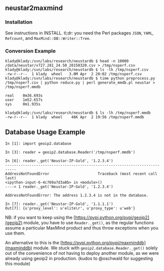 ## neustar2maxmind

### Installation
See instructions in INSTALL. tl;dr: you need the Perl packages `JSON`, `YAML`,
`Refcount`, and `MaxMind::DB::Writer::Tree`.


### Conversion Example
```
klady@klady:/svn/labs/research/neustardb $ head -n 10000 /data/neustar/v727.281_24.50_20150320.csv > /tmp/nsperf.csv
klady@klady:/svn/labs/research/neustardb $ ls -lh /tmp/nsperf.csv
-rw-r--r--  1 klady  wheel   3.0M Apr  2 20:02 /tmp/nsperf.csv
klady@klady:/svn/labs/research/neustardb $ time python preprocess.py /tmp/nsperf.csv | python reduce.py | perl generate_mmdb.pl neustar > /tmp/nsperf.mmdb

real    0m36.693s
user    1m52.657s
sys     0m1.935s

klady@klady:/svn/labs/research/neustardb $ ls -lh /tmp/nsperf.mmdb
-rw-r--r--  1 klady  wheel    46K Apr  2 19:56 /tmp/nsperf.mmdb
```

## Database Usage Example
```
In [1]: import geoip2.database

In [3]: reader = geoip2.database.Reader('/tmp/nsperf.mmdb')

In [6]: reader._get('Neustar-IP-Gold', '1.2.3.4')
---------------------------------------------------------------------------
AddressNotFoundError                      Traceback (most recent call last)
<ipython-input-6-4c769a7d3a8b> in <module>()
----> 1 reader._get('Neustar-IP-Gold', '1.2.3.4')

AddressNotFoundError: The address 1.2.3.4 is not in the database.

In [7]: reader._get('Neustar-IP-Gold', '1.1.1.1')
Out[7]: {u'proxy_level': u'elite\r', u'proxy_type': u'web'} 
```
NB: if you want to keep using the [https://pypi.python.org/pypi/geoip2](geoip2)
module, you have to use `Reader._get()`, as the regular functions assume a
particular MaxMind product and thus throw exceptions when you use them.

An alternative to this is the
[https://pypi.python.org/pypi/maxminddb](maxminddb) module. We stuck with
`geoip2.database.Reader._get()` solely out of the convenience of not having to
deploy another module, as we were already using geoip2 in production. (kudos to
@oschwald for suggesting this module)
